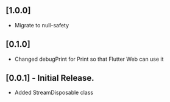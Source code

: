 ## [1.0.0]
 * Migrate to null-safety
  
## [0.1.0]
 * Changed debugPrint for Print so that Flutter Web can use it

## [0.0.1] - Initial Release.
   * Added StreamDisposable class

